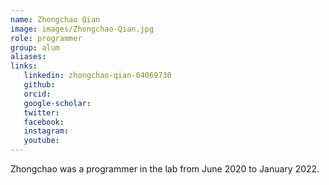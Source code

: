 ```yaml
---
name: Zhongchao Qian
image: images/Zhongchao-Qian.jpg
role: programmer
group: alum
aliases:
links:
   linkedin: zhongchao-qian-04069730
   github:
   orcid: 
   google-scholar:
   twitter:
   facebook:
   instagram: 
   youtube:
---
```


Zhongchao was a programmer in the lab from June 2020 to January 2022.